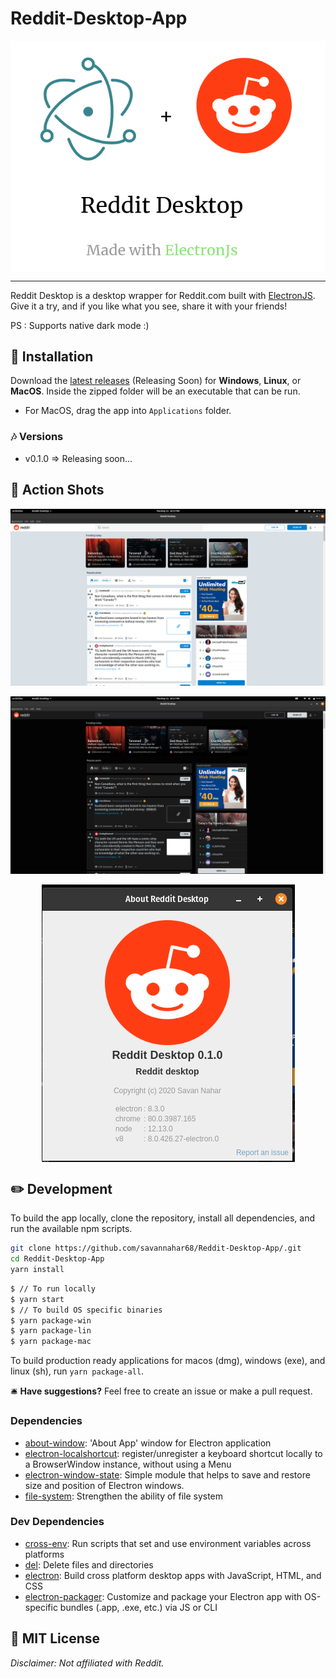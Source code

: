 # Reddit-Desktop-App

<p align="center">
  <img align="center" src="https://raw.githubusercontent.com/savannahar68/Reddit-Desktop-App/master/static/rd_electron_logo.png">
</p>

---

Reddit Desktop is a desktop wrapper for Reddit.com built with [ElectronJS](https://github.com/electron/electron). Give it a try, and if you like what you see, share it with your friends!

PS : Supports native dark mode :)


## 📀 Installation

Download the [latest releases](https://github.com/savannahar68/Reddit-Desktop-App/releases) (Releasing Soon) for **Windows**, **Linux**, or **MacOS**. Inside the zipped folder will be an executable that can be run.

- For MacOS, drag the app into `Applications` folder.

### 🎶 Versions

- v0.1.0 => Releasing soon...

## 📸 Action Shots

![two-window](static/img1.png)

![dark-shot](static/img2.png)


<p align="center">
  <img align="center" src="https://raw.githubusercontent.com/savannahar68/Reddit-Desktop-App/master/static/img3.png">
</p>

## ✏️ Development

To build the app locally, clone the repository, install all dependencies, and run the available npm scripts.

```sh
git clone https://github.com/savannahar68/Reddit-Desktop-App/.git
cd Reddit-Desktop-App
yarn install
```

```sh
$ // To run locally
$ yarn start
$ // To build OS specific binaries 
$ yarn package-win
$ yarn package-lin
$ yarn package-mac
```

To build production ready applications for macos (dmg), windows (exe), and linux (sh), run `yarn package-all`.

🛎️ **Have suggestions?** Feel free to create an issue or make a pull request.

### Dependencies

- [about-window](https://ghub.io/about-window): &#39;About App&#39; window for Electron application
- [electron-localshortcut](https://ghub.io/electron-localshortcut): register/unregister a keyboard shortcut locally to a BrowserWindow instance, without using a Menu
- [electron-window-state](https://ghub.io/electron-window-state): Simple module that helps to save and restore size and position of Electron windows.
- [file-system](https://ghub.io/file-system): Strengthen the ability of file system

### Dev Dependencies

- [cross-env](https://ghub.io/cross-env): Run scripts that set and use environment variables across platforms
- [del](https://ghub.io/del): Delete files and directories
- [electron](https://ghub.io/electron): Build cross platform desktop apps with JavaScript, HTML, and CSS
- [electron-packager](https://ghub.io/electron-packager): Customize and package your Electron app with OS-specific bundles (.app, .exe, etc.) via JS or CLI

## 📜 MIT License

_Disclaimer: Not affiliated with Reddit._

